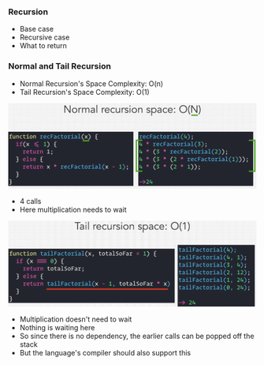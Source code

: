 ### Recursion

* Base case
* Recursive case
* What to return

### Normal and Tail Recursion

* Normal Recursion's Space Complexity: O(n)
* Tail Recursion's Space Complexity: O(1)

![Normal](../img/nrs.png)
  * 4 calls
  * Here multiplication needs to wait

![Tail](../img/tail.png)
  * Multiplication doesn't need to wait
  * Nothing is waiting here
  * So since there is no dependency, the earlier calls can be popped off the stack
  * But the language's compiler should also support this